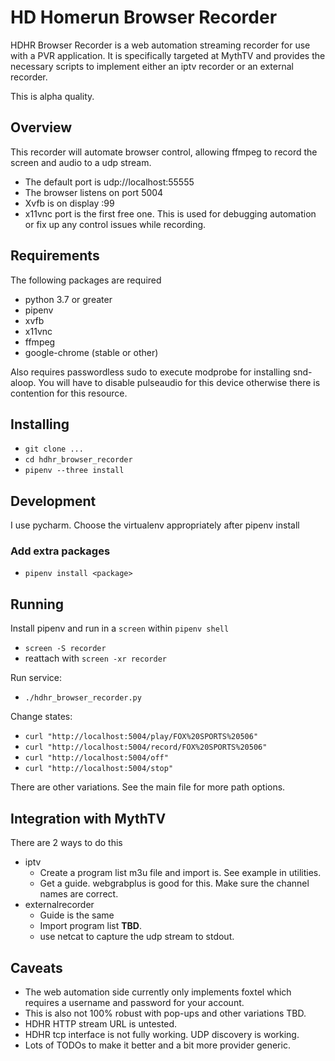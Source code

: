 # HD Homerun Browser Recorder

HDHR Browser Recorder is a web automation streaming recorder for use with a PVR application. 
It is specifically targeted at MythTV and provides the necessary scripts
to implement either an iptv recorder or an external recorder.

This is alpha quality.

## Overview
This recorder will automate browser control, allowing ffmpeg to record the screen and audio
to a udp stream. 
* The default port is udp://localhost:55555
* The browser listens on port 5004
* Xvfb is on display :99
* x11vnc port is the first free one. 
This is used for debugging automation or fix up any control issues while recording. 

## Requirements
The following packages are required
* python 3.7 or greater
* pipenv
* xvfb
* x11vnc
* ffmpeg
* google-chrome (stable or other)

Also requires passwordless sudo to execute modprobe for installing snd-aloop. 
You will have to disable pulseaudio for this device otherwise there is contention
for this resource.

## Installing
* `git clone ...`
* `cd hdhr_browser_recorder`
* `pipenv --three install`

## Development
I use pycharm. Choose the virtualenv appropriately after pipenv install
### Add extra packages
* `pipenv install <package>`

## Running

Install pipenv and run in a `screen` within `pipenv shell`
* `screen -S recorder`
* reattach with `screen -xr recorder`

Run service:
* `./hdhr_browser_recorder.py`

Change states:
* `curl "http://localhost:5004/play/FOX%20SPORTS%20506"`
* `curl "http://localhost:5004/record/FOX%20SPORTS%20506"`
* `curl "http://localhost:5004/off"`
* `curl "http://localhost:5004/stop"`

There are other variations. See the main file for more path options.

## Integration with MythTV
There are 2 ways to do this
* iptv
  * Create a program list m3u file and import is. See example in utilities.
  * Get a guide. webgrabplus is good for this. Make sure the channel names are correct.
* externalrecorder
  * Guide is the same
  * Import program list **TBD**.
  * use netcat to capture the udp stream to stdout.
  
## Caveats
* The web automation side currently only implements foxtel which requires 
a username and password for your account. 
* This is also not 100% robust with pop-ups and other variations TBD.
* HDHR HTTP stream URL is untested.
* HDHR tcp interface is not fully working. UDP discovery is working.
* Lots of TODOs to make it better and a bit more provider generic.
